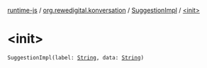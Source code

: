 [runtime-js](../../index.md) / [org.rewedigital.konversation](../index.md) / [SuggestionImpl](index.md) / [&lt;init&gt;](./-init-.md)

# &lt;init&gt;

`SuggestionImpl(label: `[`String`](https://kotlinlang.org/api/latest/jvm/stdlib/kotlin/-string/index.html)`, data: `[`String`](https://kotlinlang.org/api/latest/jvm/stdlib/kotlin/-string/index.html)`)`